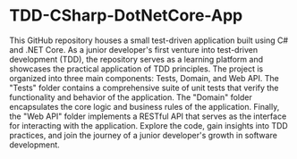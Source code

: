 # TDD-CSharp-DotNetCore-App

This GitHub repository houses a small test-driven application built using C# and .NET Core. As a junior developer's first venture into test-driven development (TDD), the repository serves as a learning platform and showcases the practical application of TDD principles. The project is organized into three main components: Tests, Domain, and Web API. The "Tests" folder contains a comprehensive suite of unit tests that verify the functionality and behavior of the application. The "Domain" folder encapsulates the core logic and business rules of the application. Finally, the "Web API" folder implements a RESTful API that serves as the interface for interacting with the application. Explore the code, gain insights into TDD practices, and join the journey of a junior developer's growth in software development.
